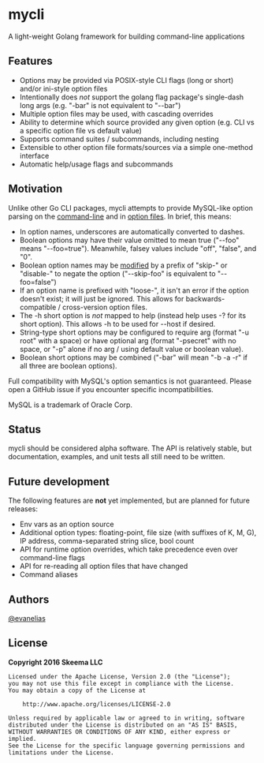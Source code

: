 # mycli

A light-weight Golang framework for building command-line applications

## Features

* Options may be provided via POSIX-style CLI flags (long or short) and/or ini-style option files
* Intentionally does *not* support the golang flag package's single-dash long args (e.g. "-bar" is not equivalent to "--bar")
* Multiple option files may be used, with cascading overrides
* Ability to determine which source provided any given option (e.g. CLI vs a specific option file vs default value)
* Supports command suites / subcommands, including nesting
* Extensible to other option file formats/sources via a simple one-method interface
* Automatic help/usage flags and subcommands

## Motivation

Unlike other Go CLI packages, mycli attempts to provide MySQL-like option parsing on the [command-line](http://dev.mysql.com/doc/refman/5.6/en/command-line-options.html) and in [option files](http://dev.mysql.com/doc/refman/5.6/en/option-files.html). In brief, this means:

* In option names, underscores are automatically converted to dashes.
* Boolean options may have their value omitted to mean true ("--foo" means "--foo=true"). Meanwhile, falsey values include "off", "false", and "0".
* Boolean option names may be [modified](http://dev.mysql.com/doc/refman/5.6/en/option-modifiers.html) by a prefix of "skip-" or "disable-" to negate the option ("--skip-foo" is equivalent to "--foo=false")
* If an option name is prefixed with "loose-", it isn't an error if the option doesn't exist; it will just be ignored. This allows for backwards-compatible / cross-version option files.
* The -h short option is *not* mapped to help (instead help uses -? for its short option). This allows -h to be used for --host if desired.
* String-type short options may be configured to require arg (format "-u root" with a space) or have optional arg (format "-psecret" with no space, or "-p" alone if no arg / using default value or boolean value).
* Boolean short options may be combined ("-bar" will mean "-b -a -r" if all three are boolean options).

Full compatibility with MySQL's option semantics is not guaranteed. Please open a GitHub issue if you encounter specific incompatibilities.

MySQL is a trademark of Oracle Corp.

## Status

mycli should be considered alpha software. The API is relatively stable, but documentation, examples, and unit tests all still need to be written.

## Future development

The following features are **not** yet implemented, but are planned for future releases:

* Env vars as an option source
* Additional option types: floating-point, file size (with suffixes of K, M, G), IP address, comma-separated string slice, bool count
* API for runtime option overrides, which take precedence even over command-line flags
* API for re-reading all option files that have changed
* Command aliases


## Authors

[@evanelias](https://github.com/evanelias)

## License

**Copyright 2016 Skeema LLC**

```text
Licensed under the Apache License, Version 2.0 (the "License");
you may not use this file except in compliance with the License.
You may obtain a copy of the License at

    http://www.apache.org/licenses/LICENSE-2.0

Unless required by applicable law or agreed to in writing, software
distributed under the License is distributed on an "AS IS" BASIS,
WITHOUT WARRANTIES OR CONDITIONS OF ANY KIND, either express or implied.
See the License for the specific language governing permissions and
limitations under the License.
```
